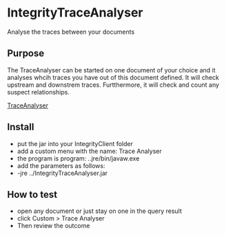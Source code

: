 # IntegrityTraceAnalyser
Analyse the traces between your documents 

## Purpose
The TraceAnalyser can be started on one document of your choice and it analyses whcih traces you have out of this document defined.
It will check upstream and downstrem traces.
Furtthermore, it will check and count any suspect relationships. 

[TraceAnalyser](doc/TraceAnalyser.PNG)

## Install
- put the jar into your IntegrityClient folder
- add a custom menu with the name: Trace Analyser
-   the program is program:  ..jre/bin/javaw.exe
-   add the parameters as follows:   
-   -jre ../IntegrityTraceAnalyser.jar

## How to test
- open any document or just stay on one in the query result
- click Custom > Trace Analyser
- Then review the outcome


